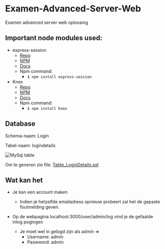 # Examen-Advanced-Server-Web
Examen advanced server web oplossing


## Important node modules used:
  * express-session
    * [Repo](https://github.com/expressjs/session)
    * [NPM](https://www.npmjs.com/package/express-session)
    * [Docs](https://github.com/expressjs/session/#api)
    * Npm command: 
      * `$ npm install express-session`
  * Knex
    * [Repo](https://github.com/tgriesser/knex)
    * [NPM](https://www.npmjs.com/package/knex)
    * [Docs](http://knexjs.org/)
    * Npm command: 
      * `$ npm install knex`
 
 
## Database

Schema-naam: Login

Tabel-naam: logindetails

![MySql table](https://i.imgur.com/XBq9vPW.png)

Om te generen zie file: [Table_LoginDetails.sql](Table_LoginDetails.sql)

## Wat kan het

* Je kan een account maken
  * Indien je hetzelfde emailadress opnieuw probeert zal het de gepaste foutmelding geven.
  
* Op de webpagina localhost:3000/user/admin/log vind je de gefaalde inlog pogingen
  * Je moet wel in gelogd zijn als admin => 
    * Username: admin
    * Paswword: admin
